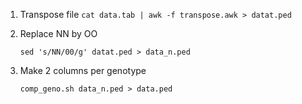 1. Transpose file 
	```cat data.tab | awk -f transpose.awk > datat.ped```
2. Replace NN by OO

	```sed 's/NN/00/g' datat.ped > data_n.ped```
3. Make 2 columns per genotype 

	```comp_geno.sh data_n.ped > data.ped```
